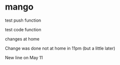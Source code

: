 # mango
test push function

test code function

changes at home

Change was done not at home in 11pm (but a little later)

New line on May 11


